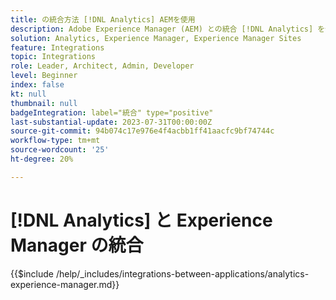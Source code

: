 ```yaml
---
title: の統合方法 [!DNL Analytics] AEMを使用
description: Adobe Experience Manager (AEM) との統合 [!DNL Analytics] を使用して、web サイト上のユーザー行動を追跡および分析します。
solution: Analytics, Experience Manager, Experience Manager Sites
feature: Integrations
topic: Integrations
role: Leader, Architect, Admin, Developer
level: Beginner
index: false
kt: null
thumbnail: null
badgeIntegration: label="統合" type="positive"
last-substantial-update: 2023-07-31T00:00:00Z
source-git-commit: 94b074c17e976e4f4acbb1ff41aacfc9bf74744c
workflow-type: tm+mt
source-wordcount: '25'
ht-degree: 20%

---
```



# [!DNL Analytics] と Experience Manager の統合

{{$include /help/_includes/integrations-between-applications/analytics-experience-manager.md}}
